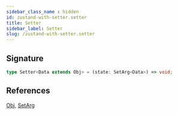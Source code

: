 ```yaml
---
sidebar_class_name : hidden
id: zustand-with-setter.setter
title: Setter
sidebar_label: Setter
slug: /zustand-with-setter.setter
---
```






## Signature

```typescript
type Setter<Data extends Obj> = (state: SetArg<Data>) => void;
```
## References
 [Obj](./universal.obj), [SetArg](./zustand-with-setter.setarg)

